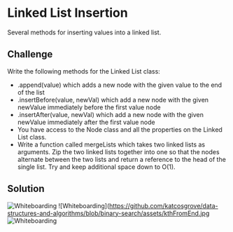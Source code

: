 # Linked List Insertion
Several methods for inserting values into a linked list.

## Challenge
Write the following methods for the Linked List class:

* .append(value) which adds a new node with the given value to the end of the list
* .insertBefore(value, newVal) which add a new node with the given newValue immediately before the first value node
* .insertAfter(value, newVal) which add a new node with the given newValue immediately after the first value node
* You have access to the Node class and all the properties on the Linked List class.
* Write a function called mergeLists which takes two linked lists as arguments. Zip the two linked lists together into one so that the nodes alternate between the two lists and return a reference to the head of the single list. Try and keep additional space down to O(1).

## Solution
![Whiteboarding](https://github.com/katcosgrove/data-structures-and-algorithms/blob/binary-search/assets/ll-insertion.jpg)
![Whiteboarding](https://github.com/katcosgrove/data-structures-and-algorithms/blob/binary-search/assets/kthFromEnd.jpg
![Whiteboarding](https://github.com/katcosgrove/data-structures-and-algorithms/blob/binary-search/assets/ll-mergejpg)